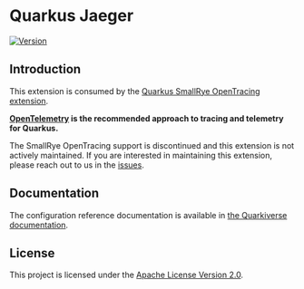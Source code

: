 # Quarkus Jaeger

[![Version](https://img.shields.io/maven-central/v/io.quarkiverse.jaeger/quarkus-jaeger?logo=apache-maven&style=flat-square)](https://search.maven.org/artifact/io.quarkiverse.jaeger/quarkus-jaeger)

## Introduction

This extension is consumed by the [Quarkus SmallRye OpenTracing extension](https://github.com/quarkiverse/quarkus-smallrye-opentracing).

**[OpenTelemetry](https://quarkus.io/guides/opentelemetry) is the recommended approach to tracing and telemetry for Quarkus.**

The SmallRye OpenTracing support is discontinued and this extension is not actively maintained.
If you are interested in maintaining this extension, please reach out to us in the [issues](https://github.com/quarkiverse/quarkus-smallrye-opentracing/issues).

## Documentation

The configuration reference documentation is available in [the Quarkiverse documentation](https://docs.quarkiverse.io/quarkus-jaeger/dev/index.html).

## License

This project is licensed under the [Apache License Version 2.0](./LICENSE).
